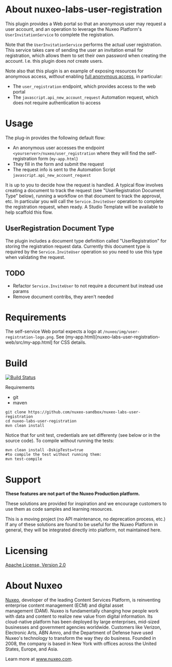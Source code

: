 # About nuxeo-labs-user-registration

This plugin provides a Web portal so that an anonymous user may request a user account, and an operation to leverage the Nuxeo Platform's `UserInvitationService` to complete the registration.

Note that the `UserInvitationService` performs the actual user registration. This service takes care of sending the user an invitation email for registration, which allows them to set their own password when creating the account. I.e. this plugin does *not* create users.

Note also that this plugin is an example of exposing resources for anonymous access, *without* enabling [full anonymous access](https://doc.nuxeo.com/n/4X8), in particular:

* The `user_registration` endpoint, which provides access to the web portal
* The `javascript.api_new_account_request` Automation request, which does not require authentication to access

# Usage

The plug-in provides the following default flow:

* An anonymous user accesses the endpoint `<yourserver>/nuxeo/user_registration` where they will find the self-registration form (`my-app.html`)
* They fill in the form and submit the request
* The request info is sent to the Automation Script `javascript.api_new_account_request`

It is up to you to decide how the request is handled. A typical flow involves creating a document to track the request (see "UserRegistration Document Type" below), running a workflow on that document to track the approval, etc. In particular you will call the `Service.InviteUser` operation to complete the registration request, when ready. A Studio Template will be available to help scaffold this flow.

## UserRegistration Document Type

The plugin includes a document type definition called "UserRegistration" for storing the registration request data. Currently this document type is required by the `Service.InviteUser` operation so you need to use this type when validating the request.

## TODO

* Refactor `Service.InviteUser` to not require a document but instead use params
* Remove document contribs, they aren't needed

# Requirements

The self-service Web portal expects a logo at `/nuxeo/img/user-registration-logo.png`. See (my-app.html)[nuxeo-labs-user-registration-web/src/my-app.html] for CSS details.

# Build

[![Build Status](https://qa.nuxeo.org/jenkins/buildStatus/icon?job=Sandbox/sandbox_nuxeo-labs-user-registration-master)](https://qa.nuxeo.org/jenkins/job/Sandbox/job/sandbox_nuxeo-labs-user-registration-master/)

Requirements

- git
- maven

```
git clone https://github.com/nuxeo-sandbox/nuxeo-labs-user-registration
cd nuxeo-labs-user-registration
mvn clean install
```
Notice that for unit test, credentials are set differenty (see below or in the source code). To compile without running the tests:

```
mvn clean install -DskipTests=true
#to compile the test without running them:
mvn test-compile
```

# Support

**These features are not part of the Nuxeo Production platform.**

These solutions are provided for inspiration and we encourage customers to use them as code samples and learning resources.

This is a moving project (no API maintenance, no deprecation process, etc.) If any of these solutions are found to be useful for the Nuxeo Platform in general, they will be integrated directly into platform, not maintained here.


# Licensing

[Apache License, Version 2.0](http://www.apache.org/licenses/LICENSE-2.0)


# About Nuxeo

[Nuxeo](www.nuxeo.com), developer of the leading Content Services Platform, is reinventing enterprise content management (ECM) and digital asset management (DAM). Nuxeo is fundamentally changing how people work with data and content to realize new value from digital information. Its cloud-native platform has been deployed by large enterprises, mid-sized businesses and government agencies worldwide. Customers like Verizon, Electronic Arts, ABN Amro, and the Department of Defense have used Nuxeo's technology to transform the way they do business. Founded in 2008, the company is based in New York with offices across the United States, Europe, and Asia.

Learn more at www.nuxeo.com.

